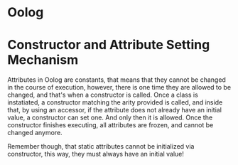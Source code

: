 # Oolog

# Constructor and Attribute Setting Mechanism

Attributes in Oolog are constants, that means that they cannot be changed in the course of execution, however, there is one time they are allowed to be changed, and that's when a constructor is called. Once a class is instatiated, a constructor matching the arity provided is called, and inside that, by using an accessor, if the attribute does not already have an initial value, a constructor can set one. And only then it is allowed. Once the constructor finishes executing, all attributes are frozen, and cannot be changed anymore.

Remember though, that static attributes cannot be initialized via constructor, this way, they must always have an initial value!
